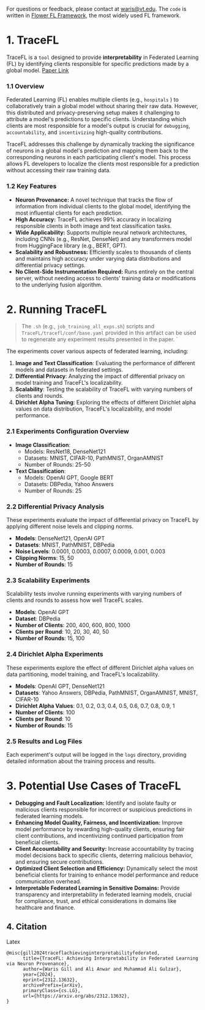 
For questions or feedback, please contact at [waris@vt.edu](mailto:waris@vt.edu). The `code` is written in [Flower FL Framework](https://flower.ai/), the most widely used FL framework.
# 1. TraceFL
TraceFL is a `tool` designed to provide **interpretability** in Federated Learning (FL) by identifying clients responsible for specific predictions made by a global model.  [Paper Link](https://arxiv.org/pdf/2312.13632)
### 1.1 Overview
Federated Learning (FL) enables multiple clients (e.g., `hospitals` ) to collaboratively train a global model without sharing their raw data. However, this distributed and privacy-preserving setup makes it challenging to attribute a model's predictions to specific clients. Understanding which clients are most responsible for a model's output is crucial for `debugging`, `accountability`, and `incentivizing` high-quality contributions.

TraceFL addresses this challenge by dynamically tracking the significance of neurons in a global model's prediction and mapping them back to the corresponding neurons in each participating client's model. This process allows FL developers to localize the clients most responsible for a prediction without accessing their raw training data.
### 1.2 Key Features
- **Neuron Provenance:** A novel technique that tracks the flow of information from individual clients to the global model, identifying the most influential clients for each prediction.
- **High Accuracy:** TraceFL achieves 99% accuracy in localizing responsible clients in both image and text classification tasks.
- **Wide Applicability:** Supports multiple neural network architectures, including CNNs (e.g., ResNet, DenseNet) and any transformers model from HuggingFace library (e.g., BERT, GPT).
- **Scalability and Robustness:** Efficiently scales to thousands of clients and maintains high accuracy under varying data distributions and differential privacy settings.
- **No Client-Side Instrumentation Required:** Runs entirely on the central server, without needing access to clients' training data or modifications to the underlying fusion algorithm.
# 2. Running TraceFL

>The `.sh` (e.g., `job_training_all_exps.sh`) scripts and `TraceFL/tracefl/conf/base.yaml` provided in this artifact can be used to regenerate any experiment results presented in the paper. `

The experiments cover various aspects of federated learning, including:
1. **Image and Text Classification**: Evaluating the performance of different models and datasets in federated settings.
2. **Differential Privacy**: Analyzing the impact of differential privacy on model training and TraceFL's localizability.
3. **Scalability**: Testing the scalability of TraceFL with varying numbers of clients and rounds.
4. **Dirichlet Alpha Tuning**: Exploring the effects of different Dirichlet alpha values on data distribution, TraceFL's localizability, and model performance.
### 2.1 Experiments Configuration Overview
- **Image Classification**:
  - Models: ResNet18, DenseNet121
  - Datasets: MNIST, CIFAR-10, PathMNIST, OrganAMNIST
  - Number of Rounds: 25-50
- **Text Classification**:
  - Models: OpenAI GPT, Google BERT
  - Datasets: DBPedia, Yahoo Answers
  - Number of Rounds: 25
### 2.2 Differential Privacy Analysis
These experiments evaluate the impact of differential privacy on TraceFL by applying different noise levels and clipping norms.
- **Models**: DenseNet121, OpenAI GPT
- **Datasets**: MNIST, PathMNIST, DBPedia
- **Noise Levels**: 0.0001, 0.0003, 0.0007, 0.0009, 0.001, 0.003
- **Clipping Norms**: 15, 50
- **Number of Rounds**: 15
### 2.3 Scalability Experiments
Scalability tests involve running experiments with varying numbers of clients and rounds to assess how well TraceFL scales.
- **Models**: OpenAI GPT
- **Dataset**: DBPedia
- **Number of Clients**: 200, 400, 600, 800, 1000
- **Clients per Round**: 10, 20, 30, 40, 50
- **Number of Rounds**: 15, 100

### 2.4 Dirichlet Alpha Experiments
These experiments explore the effect of different Dirichlet alpha values on data partitioning,  model training, and TraceFL's localizability.
- **Models**: OpenAI GPT, DenseNet121
- **Datasets**: Yahoo Answers, DBPedia, PathMNIST, OrganAMNIST, MNIST, CIFAR-10
- **Dirichlet Alpha Values**: 0.1, 0.2, 0.3, 0.4, 0.5, 0.6, 0.7, 0.8, 0.9, 1
- **Number of Clients**: 100
- **Clients per Round**: 10
- **Number of Rounds**: 15
### 2.5 Results and Log Files
Each experiment's output will be logged in the `logs` directory, providing detailed information about the training process and results.

# 3. Potential Use Cases of TraceFL
- **Debugging and Fault Localization:** Identify and isolate faulty or malicious clients responsible for incorrect or suspicious predictions in federated learning models.
- **Enhancing Model Quality, Fairness, and Incentivization:**  Improve model performance by rewarding high-quality clients, ensuring fair client contributions, and incentivizing continued participation from beneficial clients.
- **Client Accountability and Security:** Increase accountability by tracing model decisions back to specific clients, deterring malicious behavior, and ensuring secure contributions.
-  **Optimized Client Selection and Efficiency:** Dynamically select the most beneficial clients for training to enhance model performance and reduce communication overhead.
- **Interpretable Federated Learning in Sensitive Domains:** Provide transparency and interpretability in federated learning models, crucial for compliance, trust, and ethical considerations in domains like healthcare and finance.

## 4. Citation
Latex
```
@misc{gill2024traceflachievinginterpretabilityfederated,
      title={TraceFL: Achieving Interpretability in Federated Learning via Neuron Provenance}, 
      author={Waris Gill and Ali Anwar and Muhammad Ali Gulzar},
      year={2024},
      eprint={2312.13632},
      archivePrefix={arXiv},
      primaryClass={cs.LG},
      url={https://arxiv.org/abs/2312.13632}, 
}
```

